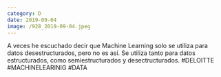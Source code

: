 ```yaml
--- 
category: D 
date: 2019-09-04 
image: /928_2019-09-04.jpeg 
--- 
```


A veces he escuchado decir que Machine Learning solo se utiliza para datos desestructurados, pero no es así. Se utiliza tanto para datos estructurados, como semiestructurados y desectructurados. #DELOITTE #MACHINELEARINIG #DATA